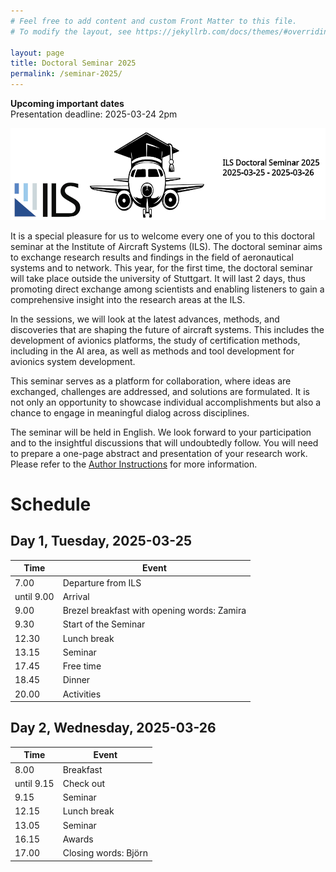 ```yaml
---
# Feel free to add content and custom Front Matter to this file.
# To modify the layout, see https://jekyllrb.com/docs/themes/#overriding-theme-defaults

layout: page
title: Doctoral Seminar 2025
permalink: /seminar-2025/
---
```


<div class="alert alert-warning">
<strong>Upcoming important dates</strong><br />
Presentation deadline: 2025-03-24 2pm
</div>

![image](../assets/logo_doctoralseminar_2025.png)

It is a special pleasure for us to welcome every one of you to this doctoral seminar at the Institute of Aircraft Systems (ILS). 
The doctoral seminar aims to exchange research results and findings in the field of aeronautical systems and to network. 
This year, for the first time, the doctoral seminar will take place outside the university of Stuttgart.
It will last 2 days, thus promoting direct exchange among scientists and enabling listeners to gain a comprehensive insight into the research areas at the ILS.

In the sessions, we will look at the latest advances, methods, and discoveries that are shaping the future of aircraft systems. This includes the development of avionics platforms, the study of certification methods, including in the AI area, as well as methods and tool development for avionics system development.

This seminar serves as a platform for collaboration, where ideas are exchanged, challenges are addressed, and solutions are formulated. It is not only an opportunity to showcase individual accomplishments but also a chance to engage in meaningful dialog across disciplines.

The seminar will be held in English. 
We look forward to your participation and to the insightful discussions that will undoubtedly follow. 
You will need to prepare a one-page abstract and presentation of your research work. 
Please refer to the [Author Instructions](/seminar-2025/instructions/) for more information.

# Schedule

## Day 1, Tuesday, 2025-03-25

| Time       | Event                                       |
|------------|---------------------------------------------|
| 7.00       | 	Departure from ILS                         |
| until 9.00 | Arrival                                     |
| 9.00	      | Brezel breakfast with opening words: Zamira |
| 9.30	      | Start of the Seminar                        |
| 12.30      | 	Lunch      break                           |
| 13.15	     | Seminar                                     |
| 17.45      | 	Free time                                  |
| 18.45	     | Dinner                                      |
| 20.00	     | Activities                                  | 


## Day 2, Wednesday, 2025-03-26

| Time       | Event                 |
|------------|-----------------------|
| 8.00       | 	Breakfast            |
| until 9.15 | 	Check out            |
| 9.15       | 	Seminar              |
| 12.15      | 	Lunch     break      |
| 13.05      | 	Seminar              |
| 16.15      | 	Awards               |
| 17.00      | 	Closing words: Björn |
